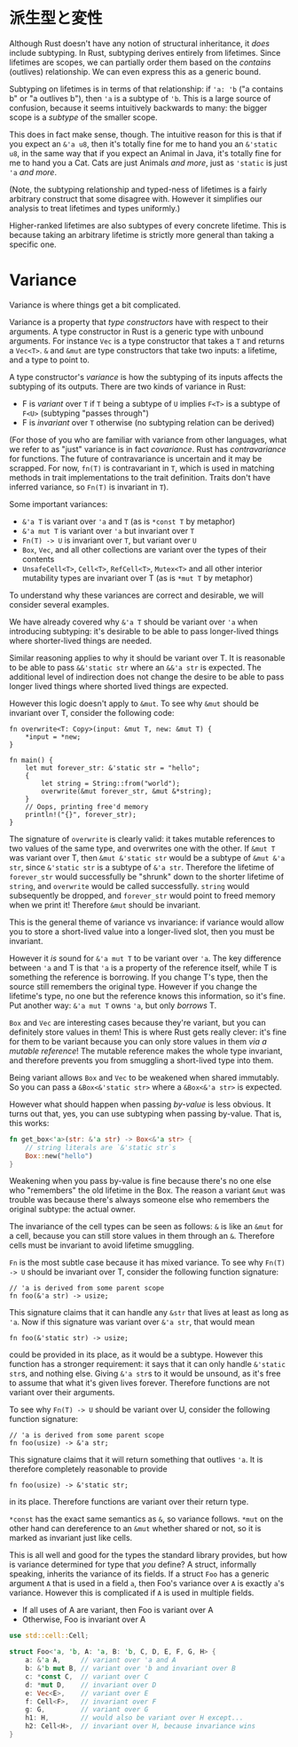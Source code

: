 <!--
# Subtyping and Variance
-->

# 派生型と変性

Although Rust doesn't have any notion of structural inheritance, it *does*
include subtyping. In Rust, subtyping derives entirely from lifetimes. Since
lifetimes are scopes, we can partially order them based on the *contains*
(outlives) relationship. We can even express this as a generic bound.

Subtyping on lifetimes is in terms of that relationship: if `'a: 'b` ("a contains
b" or "a outlives b"), then `'a` is a subtype of `'b`. This is a large source of
confusion, because it seems intuitively backwards to many: the bigger scope is a
*subtype* of the smaller scope.

This does in fact make sense, though. The intuitive reason for this is that if
you expect an `&'a u8`, then it's totally fine for me to hand you an `&'static
u8`, in the same way that if you expect an Animal in Java, it's totally fine for
me to hand you a Cat. Cats are just Animals *and more*, just as `'static` is
just `'a` *and more*.

(Note, the subtyping relationship and typed-ness of lifetimes is a fairly
arbitrary construct that some disagree with. However it simplifies our analysis
to treat lifetimes and types uniformly.)

Higher-ranked lifetimes are also subtypes of every concrete lifetime. This is
because taking an arbitrary lifetime is strictly more general than taking a
specific one.



# Variance

Variance is where things get a bit complicated.

Variance is a property that *type constructors* have with respect to their
arguments. A type constructor in Rust is a generic type with unbound arguments.
For instance `Vec` is a type constructor that takes a `T` and returns a
`Vec<T>`. `&` and `&mut` are type constructors that take two inputs: a
lifetime, and a type to point to.

A type constructor's *variance* is how the subtyping of its inputs affects the
subtyping of its outputs. There are two kinds of variance in Rust:

* F is *variant* over `T` if `T` being a subtype of `U` implies
  `F<T>` is a subtype of `F<U>` (subtyping "passes through")
* F is *invariant* over `T` otherwise (no subtyping relation can be derived)

(For those of you who are familiar with variance from other languages, what we
refer to as "just" variance is in fact *covariance*. Rust has *contravariance*
for functions. The future of contravariance is uncertain and it may be
scrapped. For now, `fn(T)` is contravariant in `T`, which is used in matching
methods in trait implementations to the trait definition. Traits don't have
inferred variance, so `Fn(T)` is invariant in `T`).

Some important variances:

* `&'a T` is variant over `'a` and `T` (as is `*const T` by metaphor)
* `&'a mut T` is variant over `'a` but invariant over `T`
* `Fn(T) -> U` is invariant over `T`, but variant over `U`
* `Box`, `Vec`, and all other collections are variant over the types of
  their contents
* `UnsafeCell<T>`, `Cell<T>`, `RefCell<T>`, `Mutex<T>` and all other
  interior mutability types are invariant over T (as is `*mut T` by metaphor)

To understand why these variances are correct and desirable, we will consider
several examples.


We have already covered why `&'a T` should be variant over `'a` when
introducing subtyping: it's desirable to be able to pass longer-lived things
where shorter-lived things are needed.

Similar reasoning applies to why it should be variant over T. It is reasonable
to be able to pass `&&'static str` where an `&&'a str` is expected. The
additional level of indirection does not change the desire to be able to pass
longer lived things where shorted lived things are expected.

However this logic doesn't apply to `&mut`. To see why `&mut` should
be invariant over T, consider the following code:

```rust,ignore
fn overwrite<T: Copy>(input: &mut T, new: &mut T) {
    *input = *new;
}

fn main() {
    let mut forever_str: &'static str = "hello";
    {
        let string = String::from("world");
        overwrite(&mut forever_str, &mut &*string);
    }
    // Oops, printing free'd memory
    println!("{}", forever_str);
}
```

The signature of `overwrite` is clearly valid: it takes mutable references to
two values of the same type, and overwrites one with the other. If `&mut T` was
variant over T, then `&mut &'static str` would be a subtype of `&mut &'a str`,
since `&'static str` is a subtype of `&'a str`. Therefore the lifetime of
`forever_str` would successfully be "shrunk" down to the shorter lifetime of
`string`, and `overwrite` would be called successfully. `string` would
subsequently be dropped, and `forever_str` would point to freed memory when we
print it! Therefore `&mut` should be invariant.

This is the general theme of variance vs invariance: if variance would allow you
to store a short-lived value into a longer-lived slot, then you must be
invariant.

However it *is* sound for `&'a mut T` to be variant over `'a`. The key difference
between `'a` and T is that `'a` is a property of the reference itself,
while T is something the reference is borrowing. If you change T's type, then
the source still remembers the original type. However if you change the
lifetime's type, no one but the reference knows this information, so it's fine.
Put another way: `&'a mut T` owns `'a`, but only *borrows* T.

`Box` and `Vec` are interesting cases because they're variant, but you can
definitely store values in them! This is where Rust gets really clever: it's
fine for them to be variant because you can only store values
in them *via a mutable reference*! The mutable reference makes the whole type
invariant, and therefore prevents you from smuggling a short-lived type into
them.

Being variant allows `Box` and `Vec` to be weakened when shared
immutably. So you can pass a `&Box<&'static str>` where a `&Box<&'a str>` is
expected.

However what should happen when passing *by-value* is less obvious. It turns out
that, yes, you can use subtyping when passing by-value. That is, this works:

```rust
fn get_box<'a>(str: &'a str) -> Box<&'a str> {
    // string literals are `&'static str`s
    Box::new("hello")
}
```

Weakening when you pass by-value is fine because there's no one else who
"remembers" the old lifetime in the Box. The reason a variant `&mut` was
trouble was because there's always someone else who remembers the original
subtype: the actual owner.

The invariance of the cell types can be seen as follows: `&` is like an `&mut`
for a cell, because you can still store values in them through an `&`. Therefore
cells must be invariant to avoid lifetime smuggling.

`Fn` is the most subtle case because it has mixed variance. To see why
`Fn(T) -> U` should be invariant over T, consider the following function
signature:

```rust,ignore
// 'a is derived from some parent scope
fn foo(&'a str) -> usize;
```

This signature claims that it can handle any `&str` that lives at least as
long as `'a`. Now if this signature was variant over `&'a str`, that
would mean

```rust,ignore
fn foo(&'static str) -> usize;
```

could be provided in its place, as it would be a subtype. However this function
has a stronger requirement: it says that it can only handle `&'static str`s,
and nothing else. Giving `&'a str`s to it would be unsound, as it's free to
assume that what it's given lives forever. Therefore functions are not variant
over their arguments.

To see why `Fn(T) -> U` should be variant over U, consider the following
function signature:

```rust,ignore
// 'a is derived from some parent scope
fn foo(usize) -> &'a str;
```

This signature claims that it will return something that outlives `'a`. It is
therefore completely reasonable to provide

```rust,ignore
fn foo(usize) -> &'static str;
```

in its place. Therefore functions are variant over their return type.

`*const` has the exact same semantics as `&`, so variance follows. `*mut` on the
other hand can dereference to an `&mut` whether shared or not, so it is marked
as invariant just like cells.

This is all well and good for the types the standard library provides, but
how is variance determined for type that *you* define? A struct, informally
speaking, inherits the variance of its fields. If a struct `Foo`
has a generic argument `A` that is used in a field `a`, then Foo's variance
over `A` is exactly `a`'s variance. However this is complicated if `A` is used
in multiple fields.

* If all uses of A are variant, then Foo is variant over A
* Otherwise, Foo is invariant over A

```rust
use std::cell::Cell;

struct Foo<'a, 'b, A: 'a, B: 'b, C, D, E, F, G, H> {
    a: &'a A,     // variant over 'a and A
    b: &'b mut B, // variant over 'b and invariant over B
    c: *const C,  // variant over C
    d: *mut D,    // invariant over D
    e: Vec<E>,    // variant over E
    f: Cell<F>,   // invariant over F
    g: G,         // variant over G
    h1: H,        // would also be variant over H except...
    h2: Cell<H>,  // invariant over H, because invariance wins
}
```
